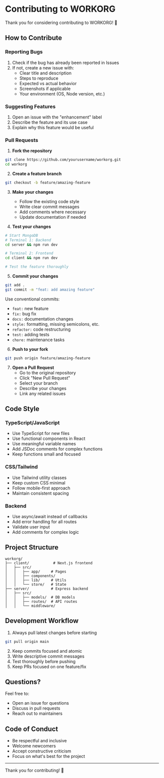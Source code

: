 # Contributing to WORKORG

Thank you for considering contributing to WORKORG! 🎉

## How to Contribute

### Reporting Bugs

1. Check if the bug has already been reported in Issues
2. If not, create a new issue with:
   - Clear title and description
   - Steps to reproduce
   - Expected vs actual behavior
   - Screenshots if applicable
   - Your environment (OS, Node version, etc.)

### Suggesting Features

1. Open an issue with the "enhancement" label
2. Describe the feature and its use case
3. Explain why this feature would be useful

### Pull Requests

1. **Fork the repository**
```bash
git clone https://github.com/yourusername/workorg.git
cd workorg
```

2. **Create a feature branch**
```bash
git checkout -b feature/amazing-feature
```

3. **Make your changes**
   - Follow the existing code style
   - Write clear commit messages
   - Add comments where necessary
   - Update documentation if needed

4. **Test your changes**
```bash
# Start MongoDB
# Terminal 1: Backend
cd server && npm run dev

# Terminal 2: Frontend
cd client && npm run dev

# Test the feature thoroughly
```

5. **Commit your changes**
```bash
git add .
git commit -m "feat: add amazing feature"
```

Use conventional commits:
- `feat:` new feature
- `fix:` bug fix
- `docs:` documentation changes
- `style:` formatting, missing semicolons, etc.
- `refactor:` code restructuring
- `test:` adding tests
- `chore:` maintenance tasks

6. **Push to your fork**
```bash
git push origin feature/amazing-feature
```

7. **Open a Pull Request**
   - Go to the original repository
   - Click "New Pull Request"
   - Select your branch
   - Describe your changes
   - Link any related issues

## Code Style

### TypeScript/JavaScript
- Use TypeScript for new files
- Use functional components in React
- Use meaningful variable names
- Add JSDoc comments for complex functions
- Keep functions small and focused

### CSS/Tailwind
- Use Tailwind utility classes
- Keep custom CSS minimal
- Follow mobile-first approach
- Maintain consistent spacing

### Backend
- Use async/await instead of callbacks
- Add error handling for all routes
- Validate user input
- Add comments for complex logic

## Project Structure

```
workorg/
├── client/           # Next.js frontend
│   ├── src/
│   │   ├── app/     # Pages
│   │   ├── components/
│   │   ├── lib/     # Utils
│   │   └── store/   # State
├── server/          # Express backend
│   ├── src/
│   │   ├── models/  # DB models
│   │   ├── routes/  # API routes
│   │   └── middleware/
```

## Development Workflow

1. Always pull latest changes before starting
```bash
git pull origin main
```

2. Keep commits focused and atomic
3. Write descriptive commit messages
4. Test thoroughly before pushing
5. Keep PRs focused on one feature/fix

## Questions?

Feel free to:
- Open an issue for questions
- Discuss in pull requests
- Reach out to maintainers

## Code of Conduct

- Be respectful and inclusive
- Welcome newcomers
- Accept constructive criticism
- Focus on what's best for the project

---

Thank you for contributing! 🙏

